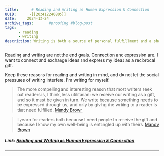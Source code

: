 ```yaml
---
title:      # Reading and Writing as Human Expression & Connection 
UUID:      ›[[202412240805]] 
date:     2024-12-24
archive_tags:       #proofing #blog-post 
tags:       
      - reading
      - writing
description: Writing is both a source of personal fulfillment and a shared gift that bridges human experiences and well-being.
---
```

Reading and writing are not the end goals. Connection and expression are. I want to connect and exchange ideas and express my ideas as a reciprocal gift. 

Keep these reasons for reading and writing in mind, and do not let the social pressures of writing interfere. I'm writing for myself. 
 
> The more compelling and interesting reason that most writers seek out readers is, I think, less utilitarian: we receive our writing as a gift, and so it must be given in turn. We write because something needs to be expressed through us, and only by giving the writing to a reader is that need fulfilled. [Mandy Brown](https://aworkinglibrary.com/writing/peasant-woodland)

> I yearn for readers both because I need people to receive the gift and because I know my own well-being is entangled up with theirs. [Mandy Brown](https://aworkinglibrary.com/writing/peasant-woodland)


##### Link: [Reading and Writing as Human Expression & Connection](https://blog.jim-nielsen.com/2024/writing-is-human-expression/)

----------------------------------
<!--
## Source: Jim Nielsen

## See Also
- The Dance of Thought and Ink [[202309290830]]
- Put your imagination on the page [[202107290753]]


## References

-->

